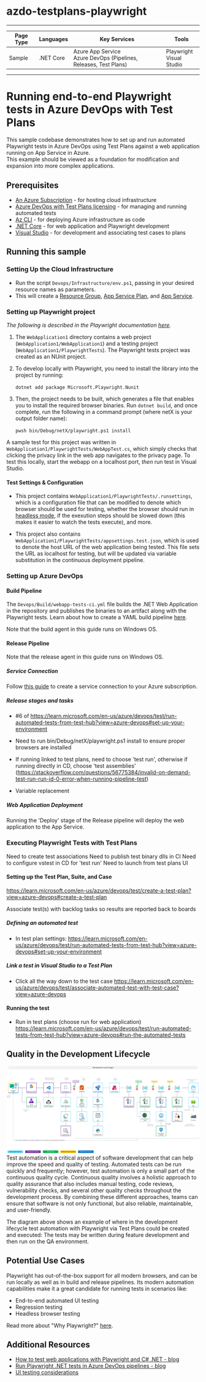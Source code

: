 # azdo-testplans-playwright

---

| Page Type | Languages | Key Services                                                          | Tools                         |
| --------- | --------- | --------------------------------------------------------------------- | ----------------------------- |
| Sample    | .NET Core | Azure App Service <br> Azure DevOps (Pipelines, Releases, Test Plans) | Playwright <br> Visual Studio |

---

# Running end-to-end Playwright tests in Azure DevOps with Test Plans

This sample codebase demonstrates how to set up and run automated Playwright tests in Azure DevOps using Test Plans against a web application running on App Service in Azure.
<br>
This example should be viewed as a foundation for modification and expansion into more complex applications.

## Prerequisites

-   [An Azure Subscription](https://azure.microsoft.com/en-us/free/) - for hosting cloud infrastructure
-   [Azure DevOps with Test Plans licensing](https://azure.microsoft.com/en-us/products/devops/test-plans) - for managing and running automated tests
-   [Az CLI](https://learn.microsoft.com/en-us/cli/azure/install-azure-cli) - for deploying Azure infrastructure as code
-   [.NET Core](https://dotnet.microsoft.com/en-us/download/dotnet/6.0) - for web application and Playwright development
-   [Visual Studio](https://visualstudio.microsoft.com/) - for development and associating test cases to plans

## Running this sample

### Setting Up the Cloud Infrastructure

-   Run the script `Devops/Infrastructure/env.ps1`, passing in your desired resource names as parameters.
-   This will create a [Resource Group](https://learn.microsoft.com/en-us/azure/azure-resource-manager/management/manage-resource-groups-cli#what-is-a-resource-group), [App Service Plan](https://learn.microsoft.com/en-us/azure/app-service/overview-hosting-plans), and [App Service](https://learn.microsoft.com/en-us/azure/app-service/overview).

### Setting up Playwright project

_The following is described in the Playwright documentation [here](https://playwright.dev/dotnet/docs/intro)._

1. The `WebApplication1` directory contains a web project (`WebApplication1/WebApplication1`) and a testing project (`WebApplication1/PlaywrightTests`). The Playwright tests project was created as an NUnit project.

2. To develop locally with Playwright, you need to install the library into the project by running:

    `dotnet add package Microsoft.Playwright.Nunit`

3. Then, the project needs to be built, which generates a file that enables you to install the required browser binaries. Run `dotnet build`, and once complete, run the following in a command prompt (where netX is your output folder name):

    `pwsh bin/Debug/netX/playwright.ps1 install`

A sample test for this project was written in `WebApplication1/PlaywrightTests/WebAppTest.cs`, which simply checks that clicking the privacy link in the web app navigates to the privacy page. To test this locally, start the webapp on a localhost port, _then_ run test in Visual Studio.

#### Test Settings & Configuration

-   This project contains `WebApplication1/PlaywrightTests/.runsettings`, which is a configuration file that can be modified to denote which browser should be used for testing, whether the browser should run in [headless mode](https://techoverflow.net/2019/05/17/what-is-a-headless-program-or-application/), if the exexution steps should be slowed down (this makes it easier to watch the tests execute), and more.

-   This project also contains `WebApplication1/PlaywrightTests/appsettings.test.json`, which is used to denote the host URL of the web application being tested. This file sets the URL as localhost for testing, but will be updated via variable substitution in the continuous deployment pipeline.

### Setting up Azure DevOps

#### Build Pipeline

The `Devops/Build/webapp-tests-ci.yml` file builds the .NET Web Application in the repository and publishes the binaries to an artifact along with the Playwright tests.
Learn about how to create a YAML build pipeline [here](https://learn.microsoft.com/en-us/azure/devops/pipelines/create-first-pipeline?view=azure-devops&tabs=java%2Ctfs-2018-2%2Cbrowser).

Note that the build agent in this guide runs on Windows OS.

#### Release Pipeline

Note that the release agent in this guide runs on Windows OS.

##### Service Connection

Follow [this guide](https://learn.microsoft.com/en-us/azure/devops/pipelines/library/service-endpoints?view=azure-devops&tabs=yaml) to create a service connection to your Azure subscription.

##### Release stages and tasks

-   #6 of https://learn.microsoft.com/en-us/azure/devops/test/run-automated-tests-from-test-hub?view=azure-devops#set-up-your-environment
-   Need to run bin/Debug/netX/playwright.ps1 install to ensure proper browsers are installed

-   If running linked to test plans, need to choose 'test run', otherwise if running directly in CD, choose 'test assemblies' (https://stackoverflow.com/questions/56775384/invalid-on-demand-test-run-run-id-0-error-when-running-pipeline-test)

-   Variable replacement

##### Web Application Deployment

Running the 'Deploy' stage of the Release pipeline will deploy the web application to the App Service.

### Executing Playwright Tests with Test Plans

Need to create test associations
Need to publish test binary dlls in CI
Need to configure vstest in CD for 'test run'
Need to launch from test plans UI

#### Setting up the Test Plan, Suite, and Case

https://learn.microsoft.com/en-us/azure/devops/test/create-a-test-plan?view=azure-devops#create-a-test-plan

Associate test(s) with backlog tasks so results are reported back to boards

##### Defining an automated test

-   In test plan settings: https://learn.microsoft.com/en-us/azure/devops/test/run-automated-tests-from-test-hub?view=azure-devops#set-up-your-environment

##### Link a test in Visual Studio to a Test Plan

-   Click all the way down to the test case
    https://learn.microsoft.com/en-us/azure/devops/test/associate-automated-test-with-test-case?view=azure-devops

#### Running the test

-   Run in test plans (choose run for web application)
    https://learn.microsoft.com/en-us/azure/devops/test/run-automated-tests-from-test-hub?view=azure-devops#run-the-automated-tests

## Quality in the Development Lifecycle

![Continuous Quality Development Cycle](./Docs/ContinuousQuality.png)
Test automation is a critical aspect of software development that can help improve the speed and quality of testing. Automated tests can be run quickly and frequently; however, test automation is only a small part of the continuous quality cycle. Continuous quality involves a holistic approach to quality assurance that also includes manual testing, code reviews, vulnerability checks, and several other quality checks throughout the development process. By combining these different approaches, teams can ensure that software is not only functional, but also reliable, maintainable, and user-friendly.

The diagram above shows an example of where in the development lifecycle test automation with Playwright via Test Plans could be created and executed: The tests may be written during feature development and then run on the QA environment.

## Potential Use Cases

Playwright has out-of-the-box support for all modern browsers, and can be run locally as well as in build and release pipelines. Its modern automation capabilities make it a great candidate for running tests in scenarios like:

-   End-to-end automated UI testing
-   Regression testing
-   Headless browser testing

Read more about "Why Playwright?" [here](https://playwright.dev/docs/why-playwright).

## Additional Resources

-   [How to test web applications with Playwright and C# .NET - blog](https://www.twilio.com/blog/test-web-apps-with-playwright-and-csharp-dotnet)
-   [Run Playwright .NET tests in Azure DevOps pipelines - blog](https://syrett.blog/how-to-run-playwright-net-tests-in-azure-devops-pipelines/)
-   [UI testing considerations](https://learn.microsoft.com/en-us/azure/devops/pipelines/test/ui-testing-considerations?view=azure-devops&tabs=mstest)
